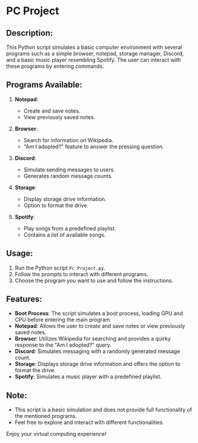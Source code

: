 # PC Project

## Description:
This Python script simulates a basic computer environment with several programs such as a simple browser, notepad, storage manager, Discord, and a basic music player resembling Spotify. The user can interact with these programs by entering commands.

## Programs Available:
1. **Notepad**:
   - Create and save notes.
   - View previously saved notes.

2. **Browser**:
   - Search for information on Wikipedia.
   - "Am I adopted?" feature to answer the pressing question.

3. **Discord**:
   - Simulate sending messages to users.
   - Generates random message counts.

4. **Storage**:
   - Display storage drive information.
   - Option to format the drive.

5. **Spotify**:
   - Play songs from a predefined playlist.
   - Contains a list of available songs.

## Usage:
1. Run the Python script `Pc Project.py`.
2. Follow the prompts to interact with different programs.
3. Choose the program you want to use and follow the instructions.

## Features:
- **Boot Process**: The script simulates a boot process, loading GPU and CPU before entering the main program.
- **Notepad**: Allows the user to create and save notes or view previously saved notes.
- **Browser**: Utilizes Wikipedia for searching and provides a quirky response to the "Am I adopted?" query.
- **Discord**: Simulates messaging with a randomly generated message count.
- **Storage**: Displays storage drive information and offers the option to format the drive.
- **Spotify**: Simulates a music player with a predefined playlist.

## Note:
- This script is a basic simulation and does not provide full functionality of the mentioned programs.
- Feel free to explore and interact with different functionalities.

Enjoy your virtual computing experience!
